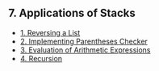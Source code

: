 ## 7. Applications of Stacks 

- [1. Reversing a List](1__Reversing_a_List/readme.md) 
- [2. Implementing Parentheses Checker](2__Implementing_Parentheses_Checker/readme.md) 
- [3. Evaluation of Arithmetic Expressions](3__Evaluation_of_Arithmetic_Expressions/readme.md) 
- [4. Recursion](4__Recursion/readme.md) 
